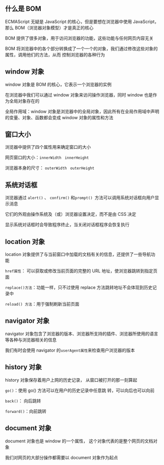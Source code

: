 ## 什么是 BOM

ECMAScript 无疑是 JavaScript 的核心，但是要想在浏览器中使用 JavaScript，那么 BOM（浏览器对象模型）才是真正的核心

BOM 提供了很多对象，用于访问浏览器的功能，这些功能与任何网页内容无关

BOM 将浏览器中的各个部分转换成了一个一个的对象，我们通过修改这些对象的属性，调用他们的方法，从而 控制浏览器的各种行为

## window 对象

window 对象是 BOM 的核心，它表示一个浏览器的实例

在浏览器中我们可以通过 window 对象来访问操作浏览器，同时 window 也是作为全局对象存在的

全局作用域：window 对象是浏览器中的全局对象，因此所有在全局作用域中声明的变量、对象、函数都会变成 window 对象的属性和方法

## 窗口大小

浏览器中提供了四个属性用来确定窗口的大小

网页窗口的大小：`innerWidth ` `innerHeight`

浏览器本身的尺寸： `outerWidth ` `outerHeight`

## 系统对话框

浏览器通过 `alert()` 、 `confirm()` 和`prompt() `方法可以调用系统对话框向用户显示消息

它们的外观由操作系统及（或）浏览器设置决定，而不是由 CSS 决定

显示系统对话框时会导致程序终止，当关闭对话框程序会恢复执行

## location 对象

location 对象提供了与当前窗口中加载的文档有关的信息，还提供了一些导航功能

`href属性`： 可以获取或修改当前页面的完整的 URL 地址，使浏览器跳转到指定页面

`replace()方法`：功能一样，只不过使用 replace 方法跳转地址不会体现到历史记录中

`reload() 方法`：用于强制刷新当前页面

## navigator 对象

navigator 对象包含了浏览器的版本、浏览器所支持的插件、浏览器所使用的语言等各种与浏览器相关的信息

我们有时会使用 navigator 的`userAgent属性`来检查用户浏览器的版本

## history 对象

history 对象保存着用户上网的历史记录， 从窗口被打开的那一刻算起

`go()`：使用 go() 方法可以在用户的历史记录中任意跳 转，可以向后也可以向前

`back()`： 向后跳转

`forward()`：向前跳转

## document 对象

document 对象也是 window 的一个属性， 这个对象代表的是整个网页的文档对象

我们对网页的大部分操作都需要以 document 对象作为起点
